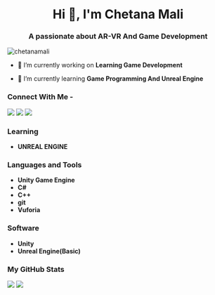 <h1 align="center">Hi 👋, I'm Chetana Mali</h1>
<h3 align="center">A passionate about AR-VR And Game Development</h3>

<p align="left"> <img src="https://komarev.com/ghpvc/?username=chetanamali&label=Profile%20views&color=0e75b6&style=flat" alt="chetanamali" /> </p>

- 🔭 I’m currently working on **Learning Game Development**

- 🌱 I’m currently learning **Game Programming And Unreal Engine**

### Connect With Me -  
[<img src="https://img.shields.io/badge/linkedin-%230077B5.svg?&style=for-the-badge&logo=linkedin&logoColor=white" />](https://www.linkedin.com/in/chetana-mali-32aa58192) 
[<img src = "https://img.shields.io/badge/instagram-%23E4405F.svg?&style=for-the-badge&logo=instagram&logoColor=white">](https://instagram.com/cm_a_dev)
[<img src = "https://img.shields.io/badge/youtube-%23E4405F.svg?&style=for-the-badge&logo=youtube&logoColor=white">](https://www.youtube.com/channel/UCogNt9cFEHML6ZzW95GEiag)



### Learning

- **UNREAL ENGINE**

### Languages and Tools
-   **Unity Game Engine**
-   **C#**
-   **C++**
-   **git**
-   **Vuforia**

### Software
- **Unity**
- **Unreal Engine(Basic)**

### My GitHub Stats
<p>
    <img src="https://github-readme-stats.vercel.app/api?username=chetanamali&show_icons=true&theme=dark&line_height=40">
    <img src="https://github-readme-stats.vercel.app/api/top-langs/?username=chetanamali&theme=dark">

</p>




